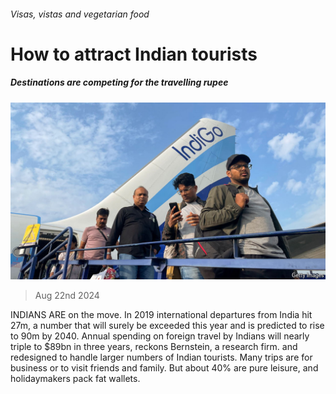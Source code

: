 ###### Visas, vistas and vegetarian food

# How to attract Indian tourists 

##### Destinations are competing for the travelling rupee 

![image](images/20240824_LDP501.jpg) 

> Aug 22nd 2024 

INDIANS ARE on the move. In 2019 international departures from India hit 27m, a number that will surely be exceeded this year and is predicted to rise to 90m by 2040. Annual spending on foreign travel by Indians will nearly triple to $89bn in three years, reckons Bernstein, a research firm.  and redesigned to handle larger numbers of Indian tourists. Many trips are for business or to visit friends and family. But about 40% are pure leisure, and holidaymakers pack fat wallets.

